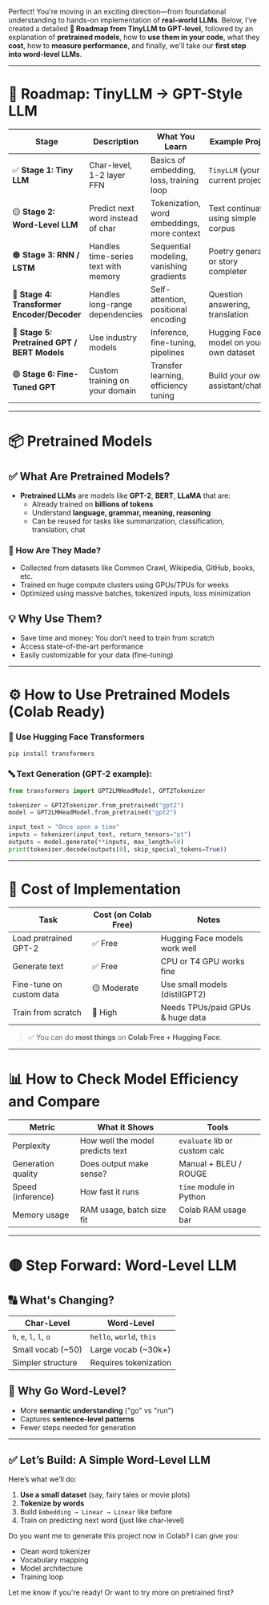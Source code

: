 Perfect! You're moving in an exciting direction—from foundational understanding to hands-on implementation of **real-world LLMs**. Below, I’ve created a detailed **🔁 Roadmap from TinyLLM to GPT-level**, followed by an explanation of **pretrained models**, how to **use them in your code**, what they **cost**, how to **measure performance**, and finally, we'll take our **first step into word-level LLMs**.

---

# 🚀 Roadmap: TinyLLM → GPT-Style LLM

| Stage | Description | What You Learn | Example Project |
|-------|-------------|----------------|------------------|
| ✅ **Stage 1: Tiny LLM** | Char-level, 1-2 layer FFN | Basics of embedding, loss, training loop | `TinyLLM` (your current project) |
| 🟡 **Stage 2: Word-Level LLM** | Predict next word instead of char | Tokenization, word embeddings, more context | Text continuation using simple corpus |
| 🟠 **Stage 3: RNN / LSTM** | Handles time-series text with memory | Sequential modeling, vanishing gradients | Poetry generator or story completer |
| 🔵 **Stage 4: Transformer Encoder/Decoder** | Handles long-range dependencies | Self-attention, positional encoding | Question answering, translation |
| 🔴 **Stage 5: Pretrained GPT / BERT Models** | Use industry models | Inference, fine-tuning, pipelines | Hugging Face model on your own dataset |
| 🟣 **Stage 6: Fine-Tuned GPT** | Custom training on your domain | Transfer learning, efficiency tuning | Build your own assistant/chatbot |

---

# 📦 Pretrained Models

## ✅ What Are Pretrained Models?

- **Pretrained LLMs** are models like **GPT-2**, **BERT**, **LLaMA** that are:
  - Already trained on **billions of tokens**
  - Understand **language, grammar, meaning, reasoning**
  - Can be reused for tasks like summarization, classification, translation, chat

### 🧠 How Are They Made?
- Collected from datasets like Common Crawl, Wikipedia, GitHub, books, etc.
- Trained on huge compute clusters using GPUs/TPUs for weeks
- Optimized using massive batches, tokenized inputs, loss minimization

## 💡 Why Use Them?
- Save time and money: You don’t need to train from scratch
- Access state-of-the-art performance
- Easily customizable for your data (fine-tuning)

---

# ⚙️ How to Use Pretrained Models (Colab Ready)

### 🧰 Use Hugging Face Transformers

```bash
pip install transformers
```

### 🔤 Text Generation (GPT-2 example):

```python
from transformers import GPT2LMHeadModel, GPT2Tokenizer

tokenizer = GPT2Tokenizer.from_pretrained("gpt2")
model = GPT2LMHeadModel.from_pretrained("gpt2")

input_text = "Once upon a time"
inputs = tokenizer(input_text, return_tensors="pt")
outputs = model.generate(**inputs, max_length=50)
print(tokenizer.decode(outputs[0], skip_special_tokens=True))
```

---

# 💸 Cost of Implementation

| Task | Cost (on Colab Free) | Notes |
|------|----------------------|-------|
| Load pretrained GPT-2 | ✅ Free | Hugging Face models work well |
| Generate text | ✅ Free | CPU or T4 GPU works fine |
| Fine-tune on custom data | 🟡 Moderate | Use small models (distilGPT2) |
| Train from scratch | 🔴 High | Needs TPUs/paid GPUs & huge data |

> ✅ You can do **most things** on **Colab Free + Hugging Face**.

---

# 📊 How to Check Model Efficiency and Compare

| Metric              | What it Shows                        | Tools                         |
|---------------------|--------------------------------------|-------------------------------|
| Perplexity          | How well the model predicts text     | `evaluate` lib or custom calc |
| Generation quality  | Does output make sense?              | Manual + BLEU / ROUGE         |
| Speed (inference)   | How fast it runs                     | `time` module in Python       |
| Memory usage        | RAM usage, batch size fit            | Colab RAM usage bar           |

---

# 🟡 Step Forward: Word-Level LLM

## 🔠 What's Changing?

| Char-Level | Word-Level |
|------------|------------|
| `h`, `e`, `l`, `l`, `o` | `hello`, `world`, `this` |
| Small vocab (~50) | Large vocab (~30k+) |
| Simpler structure | Requires tokenization |

## 📌 Why Go Word-Level?
- More **semantic understanding** ("go" vs "run")
- Captures **sentence-level patterns**
- Fewer steps needed for generation

---

## ✅ Let’s Build: A Simple Word-Level LLM

Here’s what we’ll do:

1. **Use a small dataset** (say, fairy tales or movie plots)
2. **Tokenize by words**
3. Build `Embedding → Linear → Linear` like before
4. Train on predicting next word (just like char-level)

Do you want me to generate this project now in Colab?
I can give you:
- Clean word tokenizer
- Vocabulary mapping
- Model architecture
- Training loop

Let me know if you're ready! Or want to try more on pretrained first?
